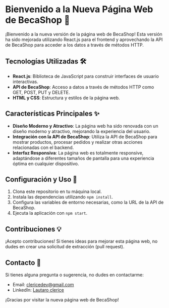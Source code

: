 # Bienvenido a la Nueva Página Web de BecaShop 🚀

¡Bienvenido a la nueva versión de la página web de BecaShop! Esta versión ha sido mejorada utilizando React.js para el frontend y aprovechando la API de BecaShop para acceder a los datos a través de métodos HTTP.

## Tecnologías Utilizadas 🛠️

- **React.js**: Biblioteca de JavaScript para construir interfaces de usuario interactivas.
- **API de BecaShop**: Acceso a datos a través de métodos HTTP como GET, POST, PUT y DELETE.
- **HTML y CSS**: Estructura y estilos de la página web.

## Características Principales ✨

- **Diseño Moderno y Atractivo**: La página web ha sido renovada con un diseño moderno y atractivo, mejorando la experiencia del usuario.
- **Integración con la API de BecaShop**: Utiliza la API de BecaShop para mostrar productos, procesar pedidos y realizar otras acciones relacionadas con el backend.
- **Interfaz Responsiva**: La página web es totalmente responsive, adaptándose a diferentes tamaños de pantalla para una experiencia óptima en cualquier dispositivo.

## Configuración y Uso 🚀

1. Clona este repositorio en tu máquina local.
2. Instala las dependencias utilizando `npm install`.
3. Configura las variables de entorno necesarias, como la URL de la API de BecaShop.
4. Ejecuta la aplicación con `npm start`.

## Contribuciones 💡

¡Acepto contribuciones! Si tienes ideas para mejorar esta página web, no dudes en crear una solicitud de extracción (pull request).

## Contacto 📧

Si tienes alguna pregunta o sugerencia, no dudes en contactarme:

- Email: clericedev@gmail.com
- LinkedIn: [Lautaro clerice](https://www.linkedin.com/in/lautaroclerice/)

¡Gracias por visitar la nueva página web de BecaShop!
